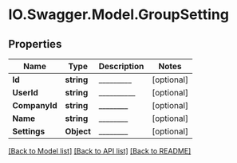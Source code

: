 # IO.Swagger.Model.GroupSetting
## Properties

Name | Type | Description | Notes
------------ | ------------- | ------------- | -------------
**Id** | **string** | _________ | [optional] 
**UserId** | **string** | __________ | [optional] 
**CompanyId** | **string** | ________ | [optional] 
**Name** | **string** | ________ | [optional] 
**Settings** | **Object** | ________ | [optional] 

[[Back to Model list]](../README.md#documentation-for-models) [[Back to API list]](../README.md#documentation-for-api-endpoints) [[Back to README]](../README.md)

